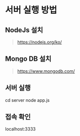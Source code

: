 서버 실행 방법
===============

NodeJs 설치
-------------
> https://nodejs.org/ko/

Mongo DB 설치
-------------
> https://www.mongodb.com/

서버 실행
-------------
 cd server
 node app.js

접속 확인
-------------
 localhost:3333